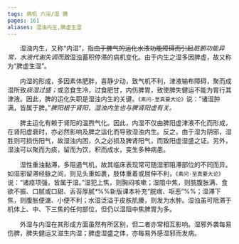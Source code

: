 ```yaml
---
tags: 病机 六淫/湿 脾
pages: 161
aliases: 湿浊内生,脾虚生湿
---
```

&emsp;&emsp;湿浊内生，又称“内湿”，指~~由于脾气的运化水液功能障碍而引起~~<dfn>脏腑功能异常，水液代谢失调而致</dfn>湿浊蓄积停滞的病机变化。由于内生之湿多因脾虚，故又称为“脾虚生湿”。

&emsp;&emsp;内湿的形成，多因素体肥胖，喜静少动，致气机不利，津液输布障碍，聚而成湿所致<dfn>痰湿过盛；</dfn>或恣食生冷，过食肥甘，内伤脾胃，致使脾失健运不能为胃行其津液。因此，脾的运化失职是湿浊内生的关键。`《素问·至真要大论》`说：“诸湿肿满，皆属于脾。”<dfn>脾阳根于肾阳，湿浊内生也与脾肾阳虚有关。</dfn>

&emsp;&emsp;脾主运化有赖于肾阳的温煦气化。因此，内湿不仅由脾阳虚津液不化而形成，在肾阳虚衰时，亦必然影响及脾之运化而导致湿浊内生。反之，由于湿为阴邪，湿胜则可损伤阳气，故湿浊内困，久之必损及脾肾阳气，而致阳虚湿盛之证。另外，湿浊可以聚而为痰，留而为饮，积而成水，变生多种病患。

&emsp;&emsp;湿性重浊黏滞，多阻遏气机，故其临床表现常可随湿邪阻滞部位的不同而异。如湿邪留滞经脉之间，则见头重如裹，肢体重着或屈伸不利，`《素问·至真要大论》`说：“诸痉项强，皆属于湿。”湿犯上焦，则胸闷咳嗽；湿阻中焦，则脘腹胀满、食欲不振、口腻或口甜、舌苔厚腻<dfn>\*</dfn>%%新版课本补充“脘痞、呕恶”%%；湿滞下焦，则腹胀便溏、小便不利；水湿泛溢于皮肤肌腠，则发为水肿。湿浊虽可阻滞于机体上、中、下三焦的任何部位，但仍以湿阻中焦脾胃为多。

&emsp;&emsp;外湿与内湿在其形成方面虽然有所区别，但二者亦常相互影响。湿邪外袭每易伤脾，脾失健运又滋生内湿；脾虚湿盛之体，亦每易外感湿邪而发病。